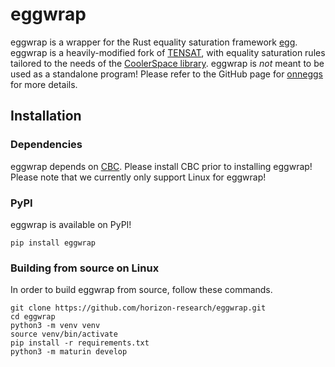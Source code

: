 # eggwrap
eggwrap is a wrapper for the Rust equality saturation framework [egg](https://dl.acm.org/doi/10.1145/3434304).
eggwrap is a heavily-modified fork of [TENSAT](https://github.com/uwplse/tensat), with equality saturation rules tailored to the needs of the [CoolerSpace library](https://github.com/horizon-research/CoolerSpace).
eggwrap is _not_ meant to be used as a standalone program!
Please refer to the GitHub page for [onneggs](https://github.com/horizon-research/onneggs) for more details.

## Installation

### Dependencies
eggwrap depends on [CBC](https://github.com/coin-or/Cbc).
Please install CBC prior to installing eggwrap!
Please note that we currently only support Linux for eggwrap!

### PyPI
eggwrap is available on PyPI!

```
pip install eggwrap
```

### Building from source on Linux
In order to build eggwrap from source, follow these commands.

```
git clone https://github.com/horizon-research/eggwrap.git
cd eggwrap
python3 -m venv venv
source venv/bin/activate
pip install -r requirements.txt
python3 -m maturin develop
```
